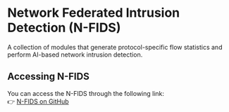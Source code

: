 # Network Federated Intrusion Detection (N-FIDS)

A collection of modules that generate protocol-specific flow statistics and perform AI-based network intrusion detection.

##  Accessing N-FIDS 

You can access the N-FIDS  through the following link:  
👉 [N-FIDS on GitHub](https://github.com/Metamind-Innovations/ai4fids)
